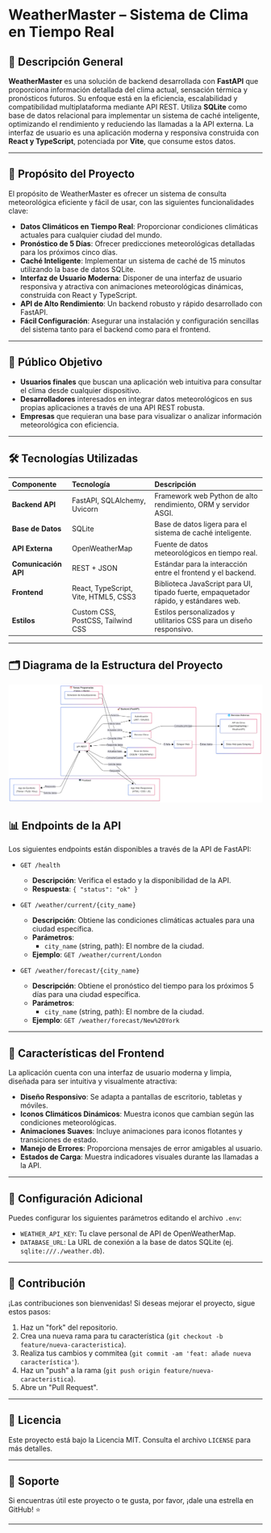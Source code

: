 # WeatherMaster – Sistema de Clima en Tiempo Real

## 📌 Descripción General

**WeatherMaster** es una solución de backend desarrollada con **FastAPI** que proporciona información detallada del clima actual, sensación térmica y pronósticos futuros. Su enfoque está en la eficiencia, escalabilidad y compatibilidad multiplataforma mediante API REST. Utiliza **SQLite** como base de datos relacional para implementar un sistema de caché inteligente, optimizando el rendimiento y reduciendo las llamadas a la API externa. La interfaz de usuario es una aplicación moderna y responsiva construida con **React y TypeScript**, potenciada por **Vite**, que consume estos datos.

-----

## 🎯 Propósito del Proyecto

El propósito de WeatherMaster es ofrecer un sistema de consulta meteorológica eficiente y fácil de usar, con las siguientes funcionalidades clave:

  * **Datos Climáticos en Tiempo Real**: Proporcionar condiciones climáticas actuales para cualquier ciudad del mundo.
  * **Pronóstico de 5 Días**: Ofrecer predicciones meteorológicas detalladas para los próximos cinco días.
  * **Caché Inteligente**: Implementar un sistema de caché de 15 minutos utilizando la base de datos SQLite.
  * **Interfaz de Usuario Moderna**: Disponer de una interfaz de usuario responsiva y atractiva con animaciones meteorológicas dinámicas, construida con React y TypeScript.
  * **API de Alto Rendimiento**: Un backend robusto y rápido desarrollado con FastAPI.
  * **Fácil Configuración**: Asegurar una instalación y configuración sencillas del sistema tanto para el backend como para el frontend.

-----

## 👥 Público Objetivo

  * **Usuarios finales** que buscan una aplicación web intuitiva para consultar el clima desde cualquier dispositivo.
  * **Desarrolladores** interesados en integrar datos meteorológicos en sus propias aplicaciones a través de una API REST robusta.
  * **Empresas** que requieran una base para visualizar o analizar información meteorológica con eficiencia.

-----

## 🛠️ Tecnologías Utilizadas

| Componente          | Tecnología                               | Descripción                                                  |
| :------------------ | :--------------------------------------- | :----------------------------------------------------------- |
| **Backend API** | FastAPI, SQLAlchemy, Uvicorn             | Framework web Python de alto rendimiento, ORM y servidor ASGI. |
| **Base de Datos** | SQLite                                   | Base de datos ligera para el sistema de caché inteligente. |
| **API Externa** | OpenWeatherMap                           | Fuente de datos meteorológicos en tiempo real.             |
| **Comunicación API** | REST + JSON                              | Estándar para la interacción entre el frontend y el backend. |
| **Frontend** | React, TypeScript, Vite, HTML5, CSS3     | Biblioteca JavaScript para UI, tipado fuerte, empaquetador rápido, y estándares web. |
| **Estilos** | Custom CSS, PostCSS, Tailwind CSS        | Estilos personalizados y utilitarios CSS para un diseño responsivo. |

-----

## 🗂️ Diagrama de la Estructura del Proyecto

![Diagrama de la estructura del proyecto](/img/clime.png)
## 📊 Endpoints de la API

Los siguientes endpoints están disponibles a través de la API de FastAPI:

  * `GET /health`

      * **Descripción**: Verifica el estado y la disponibilidad de la API.
      * **Respuesta**: `{ "status": "ok" }`

  * `GET /weather/current/{city_name}`

      * **Descripción**: Obtiene las condiciones climáticas actuales para una ciudad específica.
      * **Parámetros**:
          * `city_name` (string, path): El nombre de la ciudad.
      * **Ejemplo**: `GET /weather/current/London`

  * `GET /weather/forecast/{city_name}`

      * **Descripción**: Obtiene el pronóstico del tiempo para los próximos 5 días para una ciudad específica.
      * **Parámetros**:
          * `city_name` (string, path): El nombre de la ciudad.
      * **Ejemplo**: `GET /weather/forecast/New%20York`

-----

## 🎨 Características del Frontend

La aplicación cuenta con una interfaz de usuario moderna y limpia, diseñada para ser intuitiva y visualmente atractiva:

  * **Diseño Responsivo**: Se adapta a pantallas de escritorio, tabletas y móviles.
  * **Iconos Climáticos Dinámicos**: Muestra iconos que cambian según las condiciones meteorológicas.
  * **Animaciones Suaves**: Incluye animaciones para iconos flotantes y transiciones de estado.
  * **Manejo de Errores**: Proporciona mensajes de error amigables al usuario.
  * **Estados de Carga**: Muestra indicadores visuales durante las llamadas a la API.

-----

## 🔧 Configuración Adicional

Puedes configurar los siguientes parámetros editando el archivo `.env`:

  * `WEATHER_API_KEY`: Tu clave personal de API de OpenWeatherMap.
  * `DATABASE_URL`: La URL de conexión a la base de datos SQLite (ej. `sqlite:///./weather.db`).

-----

## 🤝 Contribución

¡Las contribuciones son bienvenidas\! Si deseas mejorar el proyecto, sigue estos pasos:

1.  Haz un "fork" del repositorio.
2.  Crea una nueva rama para tu característica (`git checkout -b feature/nueva-caracteristica`).
3.  Realiza tus cambios y commitea (`git commit -am 'feat: añade nueva característica'`).
4.  Haz un "push" a la rama (`git push origin feature/nueva-caracteristica`).
5.  Abre un "Pull Request".

-----

## 📄 Licencia

Este proyecto está bajo la Licencia MIT. Consulta el archivo `LICENSE` para más detalles.

-----

## 🌟 Soporte

Si encuentras útil este proyecto o te gusta, por favor, ¡dale una estrella en GitHub\! ⭐

-----
